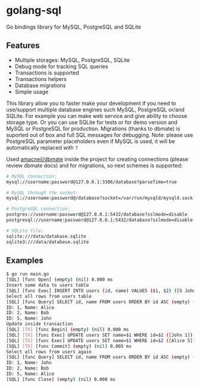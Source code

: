 # golang-sql

Go bindings library for MySQL, PostgreSQL and SQLite

## Features

- Multiple storages: MySQL, PostgreSQL, SQLite
- Debug mode for tracking SQL queries
- Transactions is supported
- Transactions helpers
- Database migrations
- Simple usage

This library allow you to faster make your development if you need to use/support multiple database engines such MySQL, PostgreSQL or/and SQLite. For example you can make web service and give ability to choose storage type. Or you can use SQLite for tests or for demo version and MySQL or PostgreSQL for production. Migrations (thanks to dbmate) is suported out of box and full SQL messages for debugging. Note: please use PostgreSQL parameter placeholders even if MySQL is used, it will be automatically replaced with `?`

Used [amacneil/dbmate](https://github.com/amacneil/dbmate) inside the project for creating connections (please review dbmate docs) and for migrations, so next schemes is supported:

```sh
# MySQL connection:
mysql://username:password@127.0.0.1:3306/database?parseTime=true

# MySQL through the socket:
mysql://username:password@/database?socket=/var/run/mysqld/mysqld.sock

# PostgreSQL connection:
postgres://username:password@127.0.0.1:5432/database?sslmode=disable
postgresql://username:password@127.0.0.1:5432/database?sslmode=disable

# SQLite file:
sqlite:///data/database.sqlite
sqlite3:///data/database.sqlite
```

## Examples

```sh
$ go run main.go
[SQL] [func Open] (empty) (nil) 0.000 ms
Insert some data to users table
[SQL] [func Exec] INSERT INTO users (id, name) VALUES ($1, $2) ([5 John]) (nil) 0.004 ms
Select all rows from users table
[SQL] [func Query] SELECT id, name FROM users ORDER BY id ASC (empty) (nil) 0.000 ms
ID: 1, Name: Alice
ID: 2, Name: Bob
ID: 5, Name: John
Update inside transaction
[SQL] [TX] [func Begin] (empty) (nil) 0.000 ms
[SQL] [TX] [func Exec] UPDATE users SET name=$1 WHERE id=$2 ([John 1]) (nil) 0.000 ms
[SQL] [TX] [func Exec] UPDATE users SET name=$1 WHERE id=$2 ([Alice 5]) (nil) 0.000 ms
[SQL] [TX] [func Commit] (empty) (nil) 0.005 ms
Select all rows from users again
[SQL] [func Query] SELECT id, name FROM users ORDER BY id ASC (empty) (nil) 0.000 ms
ID: 1, Name: John
ID: 2, Name: Bob
ID: 5, Name: Alice
[SQL] [func Close] (empty) (nil) 0.000 ms
```
